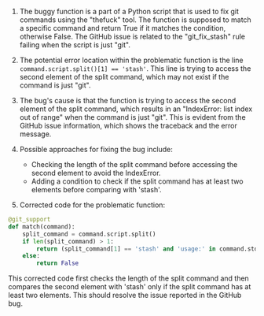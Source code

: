 1. The buggy function is a part of a Python script that is used to fix git commands using the "thefuck" tool. The function is supposed to match a specific command and return True if it matches the condition, otherwise False. The GitHub issue is related to the "git_fix_stash" rule failing when the script is just "git".

2. The potential error location within the problematic function is the line `command.script.split()[1] == 'stash'`. This line is trying to access the second element of the split command, which may not exist if the command is just "git".

3. The bug's cause is that the function is trying to access the second element of the split command, which results in an "IndexError: list index out of range" when the command is just "git". This is evident from the GitHub issue information, which shows the traceback and the error message.

4. Possible approaches for fixing the bug include:
   - Checking the length of the split command before accessing the second element to avoid the IndexError.
   - Adding a condition to check if the split command has at least two elements before comparing with 'stash'.

5. Corrected code for the problematic function:

```python
@git_support
def match(command):
    split_command = command.script.split()
    if len(split_command) > 1:
        return (split_command[1] == 'stash' and 'usage:' in command.stderr)
    else:
        return False
```

This corrected code first checks the length of the split command and then compares the second element with 'stash' only if the split command has at least two elements. This should resolve the issue reported in the GitHub bug.